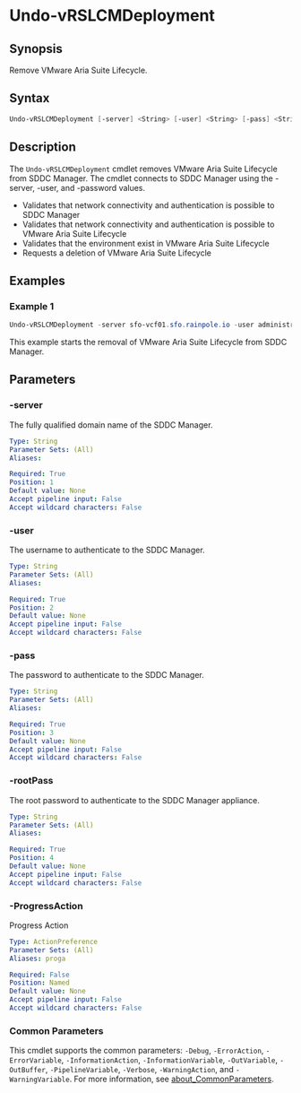 # Undo-vRSLCMDeployment

## Synopsis

Remove VMware Aria Suite Lifecycle.

## Syntax

```powershell
Undo-vRSLCMDeployment [-server] <String> [-user] <String> [-pass] <String> [-rootPass] <String> [-ProgressAction <ActionPreference>] [<CommonParameters>]
```

## Description

The `Undo-vRSLCMDeployment` cmdlet removes VMware Aria Suite Lifecycle from SDDC Manager.
The cmdlet connects to SDDC Manager using the -server, -user, and -password values.

- Validates that network connectivity and authentication is possible to SDDC Manager
- Validates that network connectivity and authentication is possible to VMware Aria Suite Lifecycle
- Validates that the environment exist in VMware Aria Suite Lifecycle
- Requests a deletion of VMware Aria Suite Lifecycle

## Examples

### Example 1

```powershell
Undo-vRSLCMDeployment -server sfo-vcf01.sfo.rainpole.io -user administrator@vsphere.local -pass VMw@re1!
```

This example starts the removal of VMware Aria Suite Lifecycle from SDDC Manager.

## Parameters

### -server

The fully qualified domain name of the SDDC Manager.

```yaml
Type: String
Parameter Sets: (All)
Aliases:

Required: True
Position: 1
Default value: None
Accept pipeline input: False
Accept wildcard characters: False
```

### -user

The username to authenticate to the SDDC Manager.

```yaml
Type: String
Parameter Sets: (All)
Aliases:

Required: True
Position: 2
Default value: None
Accept pipeline input: False
Accept wildcard characters: False
```

### -pass

The password to authenticate to the SDDC Manager.

```yaml
Type: String
Parameter Sets: (All)
Aliases:

Required: True
Position: 3
Default value: None
Accept pipeline input: False
Accept wildcard characters: False
```

### -rootPass

The root password to authenticate to the SDDC Manager appliance.

```yaml
Type: String
Parameter Sets: (All)
Aliases:

Required: True
Position: 4
Default value: None
Accept pipeline input: False
Accept wildcard characters: False
```

### -ProgressAction

Progress Action

```yaml
Type: ActionPreference
Parameter Sets: (All)
Aliases: proga

Required: False
Position: Named
Default value: None
Accept pipeline input: False
Accept wildcard characters: False
```

### Common Parameters

This cmdlet supports the common parameters: `-Debug`, `-ErrorAction`, `-ErrorVariable`, `-InformationAction`, `-InformationVariable`, `-OutVariable`, `-OutBuffer`, `-PipelineVariable`, `-Verbose`, `-WarningAction`, and `-WarningVariable`. For more information, see [about_CommonParameters](http://go.microsoft.com/fwlink/?LinkID=113216).
